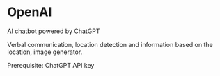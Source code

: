 # OpenAI
AI chatbot powered by ChatGPT

Verbal communication, location detection and information based on the location, image generator.

Prerequisite: ChatGPT API key
